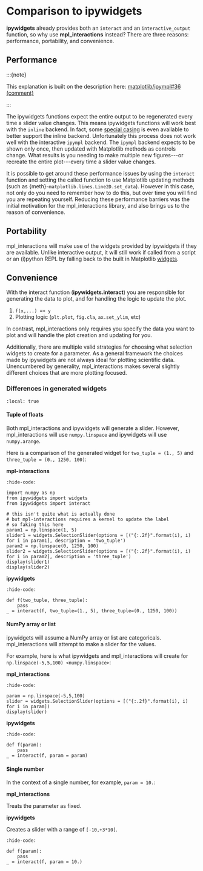 # Comparison to ipywidgets

**ipywidgets** already provides both an `interact` and an `interactive_output` function, so why use **mpl_interactions** instead? There are three reasons: performance, portability, and convenience.

## Performance

:::{note}

This explanation is built on the description here: [matplotlib/ipympl#36 (comment)](https://github.com/matplotlib/ipympl/issues/36#issuecomment-361234270)

:::

The ipywidgets functions expect the entire output to be regenerated every time a slider value changes. This means ipywidgets functions will work best with the `inline` backend. In fact, some [special casing](https://github.com/jupyter-widgets/ipywidgets/blob/6be18d9b75353f7b4a1c328c6ea06d8959f978f6/ipywidgets/widgets/interaction.py#L230) is even available to better support the inline backend. Unfortunately this process does not work well with the interactive `ipympl` backend. The `ipympl` backend expects to be shown only once, then updated with Matplotlib methods as controls change. What results is you needing to make multiple new figures---or recreate the entire plot---every time a slider value changes.

It is possible to get around these performance issues by using the `interact` function and setting the called function to use Matplotlib updating methods (such as {meth}`~matplotlib.lines.Line2D.set_data`). However in this case, not only do you need to remember how to do this, but over time you will find you are repeating yourself. Reducing these performance barriers was the initial motivation for the mpl_interactions library, and also brings us to the reason of convenience.

## Portability

mpl_interactions will make use of the widgets provided by ipywidgets if they are available. Unlike interactive output, it will still work if called from a script or an (i)python REPL by falling back to the built in Matplotlib [widgets](https://matplotlib.org/api/widgets_api.html?highlight=widgets#module-matplotlib.widgets).

## Convenience

With the interact function (**ipywidgets.interact**) you are responsible for generating the data to plot, and for handling the logic to update the plot.

1. `f(x,...) => y`
2. Plotting logic (`plt.plot`, `fig.cla`, `ax.set_ylim`, etc)

In contrast, mpl_interactions only requires you specify the data you want to plot and will handle the plot creation and updating for you.

Additionally, there are multiple valid strategies for choosing what selection widgets to create for a parameter. As a general framework the choices made by ipywidgets are not always ideal for plotting scientific data. Unencumbered by generality, mpl_interactions makes several slightly different choices that are more plotting focused.

### Differences in generated widgets

```{contents}
:local: true
```

#### Tuple of floats

Both mpl_interactions and ipywidgets will generate a slider. However, mpl_interactions will use `numpy.linspace` and ipywidgets will use `numpy.arange`.

Here is a comparison of the generated widget for `two_tuple = (1., 5)` and `three_tuple = (0., 1250, 100)`:

**mpl-interactions**

```{jupyter-execute}
:hide-code:

import numpy as np
from ipywidgets import widgets
from ipywidgets import interact

# this isn't quite what is actually done
# but mpl-interactions requires a kernel to update the label
# so faking this here
param1 = np.linspace(1, 5)
slider1 = widgets.SelectionSlider(options = [("{:.2f}".format(i), i) for i in param1], description = 'two_tuple')
param2 = np.linspace(0, 1250, 100)
slider2 = widgets.SelectionSlider(options = [("{:.2f}".format(i), i) for i in param2], description = 'three_tuple')
display(slider1)
display(slider2)
```

**ipywidgets**

```{jupyter-execute}
:hide-code:

def f(two_tuple, three_tuple):
    pass
_ = interact(f, two_tuple=(1., 5), three_tuple=(0., 1250, 100))
```

#### NumPy array or list

ipywidgets will assume a NumPy array or list are categoricals. mpl_interactions will attempt to make a slider for the values.

For example, here is what ipywidgets and mpl_interactions will create for `np.linspace(-5,5,100) <numpy.linspace>`:

**mpl_interactions**

```{jupyter-execute}
:hide-code:

param = np.linspace(-5,5,100)
slider = widgets.SelectionSlider(options = [("{:.2f}".format(i), i) for i in param])
display(slider)
```

**ipywidgets**

```{jupyter-execute}
:hide-code:

def f(param):
    pass
_ = interact(f, param = param)
```

#### Single number

In the context of a single number, for example, `param = 10.`:

**mpl_interactions**

Treats the parameter as fixed.

**ipywidgets**

Creates a slider with a range of `[-10,+3*10]`.

```{jupyter-execute}
:hide-code:

def f(param):
    pass
_ = interact(f, param = 10.)
```
